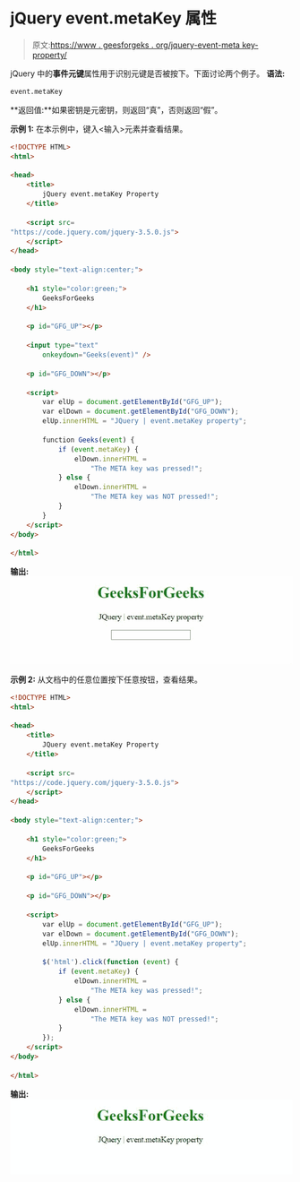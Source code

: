 # jQuery event.metaKey 属性

> 原文:[https://www . geesforgeks . org/jquery-event-meta key-property/](https://www.geeksforgeeks.org/jquery-event-metakey-property/)

jQuery 中的**事件元键**属性用于识别元键是否被按下。下面讨论两个例子。
**语法:**

```html
event.metaKey
```

**返回值:**如果密钥是元密钥，则返回“真”，否则返回“假”。

**示例 1:** 在本示例中，键入<输入>元素并查看结果。

```html
<!DOCTYPE HTML>
<html>

<head>
    <title>
        jQuery event.metaKey Property
    </title>

    <script src=
"https://code.jquery.com/jquery-3.5.0.js">
    </script>
</head>

<body style="text-align:center;">

    <h1 style="color:green;">
        GeeksForGeeks
    </h1>

    <p id="GFG_UP"></p>

    <input type="text" 
        onkeydown="Geeks(event)" />

    <p id="GFG_DOWN"></p>

    <script>
        var elUp = document.getElementById("GFG_UP");
        var elDown = document.getElementById("GFG_DOWN");
        elUp.innerHTML = "JQuery | event.metaKey property";

        function Geeks(event) {
            if (event.metaKey) {
                elDown.innerHTML = 
                    "The META key was pressed!";
            } else {
                elDown.innerHTML = 
                    "The META key was NOT pressed!";
            }
        } 
    </script>
</body>

</html>
```

**输出:**
![](img/e262455548d73861eb0d656930e452f9.png)

**示例 2:** 从文档中的任意位置按下任意按钮，查看结果。

```html
<!DOCTYPE HTML>
<html>

<head>
    <title>
        JQuery event.metaKey Property
    </title>

    <script src=
"https://code.jquery.com/jquery-3.5.0.js">
    </script>
</head>

<body style="text-align:center;">

    <h1 style="color:green;">
        GeeksForGeeks
    </h1>

    <p id="GFG_UP"></p>

    <p id="GFG_DOWN"></p>

    <script>
        var elUp = document.getElementById("GFG_UP");
        var elDown = document.getElementById("GFG_DOWN");
        elUp.innerHTML = "JQuery | event.metaKey property";

        $('html').click(function (event) {
            if (event.metaKey) {
                elDown.innerHTML = 
                    "The META key was pressed!";
            } else {
                elDown.innerHTML = 
                    "The META key was NOT pressed!";
            }
        }); 
    </script>
</body>

</html>
```

**输出:**
![](img/9500a6538da3bbdade61aef2662f8b79.png)